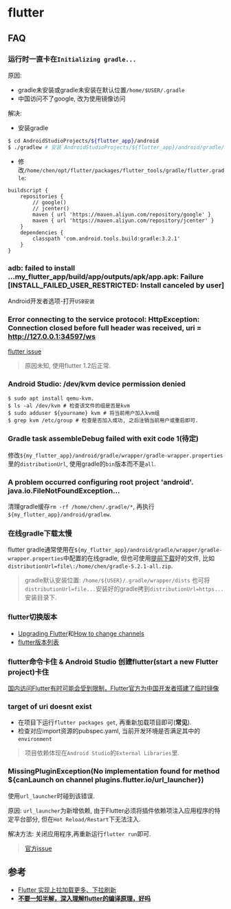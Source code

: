 # flutter

## FAQ
### 运行时一直卡在`Initializing gradle...`
原因:
- gradle未安装或gradle未安装在默认位置`/home/$USER/.gradle`
- 中国访问不了google, 改为使用镜像访问

解决:
- 安装gradle
```sh
$ cd AndroidStudioProjects/${flutter_app}/android
$ ./gradlew # 安装`AndroidStudioProjects/${flutter_app}/android/gradle/wrapper/gradle-wrapper.properties`中`distributionUrl`指定的gradle版本
```

- 修改`/home/chen/opt/flutter/packages/flutter_tools/gradle/flutter.gradle`:
```
buildscript {
    repositories {
        // google()
        // jcenter()
        maven { url 'https://maven.aliyun.com/repository/google' }
        maven { url 'https://maven.aliyun.com/repository/jcenter' }
    }
    dependencies {
        classpath 'com.android.tools.build:gradle:3.2.1'
    }
}
```

### adb: failed to install ...my_flutter_app/build/app/outputs/apk/app.apk: Failure [INSTALL_FAILED_USER_RESTRICTED: Install canceled by user]
Android开发者选项-打开`USB安装`

### Error connecting to the service protocol: HttpException: Connection closed before full header was received, uri = http://127.0.0.1:34597/ws

[flutter issue](https://github.com/flutter/flutter/issues/14991)

> 原因未知, 使用flutter 1.2后正常.

### Android Studio: /dev/kvm device permission denied
```
$ sudo apt install qemu-kvm.
$ ls -al /dev/kvm # 检查该文件的组是否是kvm
$ sudo adduser ${yourname} kvm # 将当前用户加入kvm组
$ grep kvm /etc/group # 检查是否加入成功, 之后注销当前用户或重启即可.
```

### Gradle task assembleDebug failed with exit code 1(待定)
修改`${my_flutter_app}/android/gradle/wrapper/gradle-wrapper.properties`里的`distributionUrl`, 使用gradle的`bin`版本而不是`all`.

### A problem occurred configuring root project 'android'. java.io.FileNotFoundException...
清理gradle缓存`rm -rf /home/chen/.gradle/*`, 再执行`${my_flutter_app}/android/gradlew`.

### 在线gradle下载太慢
flutter gradle通常使用在`${my_flutter_app}/android/gradle/wrapper/gradle-wrapper.properties`中配置的在线gradle, 但也可使用[提前下载](http://services.gradle.org/distributions)好的文件, 比如`distributionUrl=file\:/home/chen/gradle-5.2.1-all.zip`.

> gradle默认安装位置: `/home/${USER}/.gradle/wrapper/dists`
> 也可将`distributionUrl=file...`安装好的gradle拷到`distributionUrl=https...`安装目录下.

### flutter切换版本
- [Upgrading Flutter](https://flutter.io/docs/development/tools/sdk/upgrading)和[How to change channels](https://github.com/flutter/flutter/wiki/Flutter-build-release-channels)
- [flutter版本列表](https://flutter.io/docs/development/tools/sdk/archive?tab=linux)

### flutter命令卡住 & Android Studio 创建flutter(start a new Flutter project)卡住
[国内访问Flutter有时可能会受到限制，Flutter官方为中国开发者搭建了临时镜像](https://flutter.io/community/china)

### target of uri doesnt exist
- 在项目下运行`flutter packages get`, 再重新加载项目即可(**常见**).
- 检查对应import资源的pubspec.yaml, 当前开发环境是否满足其中的`environment`

> 项目依赖体现在`Android Studio`的`External Libraries`里.

### MissingPluginException(No implementation found for method ${canLaunch on channel plugins.flutter.io/url_launcher})
使用`url_launcher`时碰到该错误.

原因: `url_launcher`为新增依赖, 由于Flutter必须将插件依赖项注入应用程序的特定平台部分, 但在`Hot Reload/Restart`下无法注入.

解决方法: 关闭应用程序,再重新运行`flutter run`即可.

> [官方issue](https://github.com/flutter/flutter/issues/10912)

## 参考
- [Flutter 实现上拉加载更多、下拉刷新](https://www.tuicool.com/articles/YVrEbqY)
- [**不要一知半解，深入理解flutter的编译原理，好吗**](https://zhuanlan.zhihu.com/p/38025807)